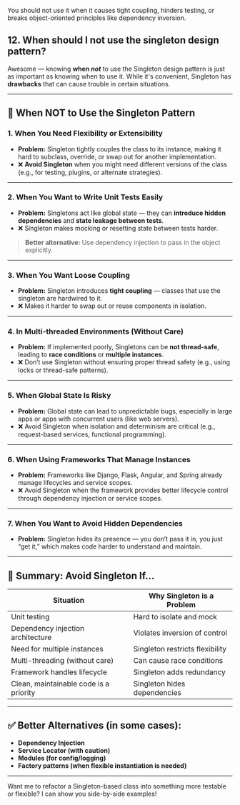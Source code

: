 You should not use it when it causes tight coupling, hinders testing, or breaks object-oriented principles like dependency inversion.

## 12. When should I not use the singleton design pattern?

Awesome — knowing **when _not_** to use the Singleton design pattern is just as important as knowing when to use it. While it's convenient, Singleton has **drawbacks** that can cause trouble in certain situations.

---

## 🚫 **When NOT to Use the Singleton Pattern**

### 1. **When You Need Flexibility or Extensibility**

- **Problem:** Singleton tightly couples the class to its instance, making it hard to subclass, override, or swap out for another implementation.
- ❌ **Avoid Singleton** when you might need different versions of the class (e.g., for testing, plugins, or alternate strategies).

---

### 2. **When You Want to Write Unit Tests Easily**

- **Problem:** Singletons act like global state — they can **introduce hidden dependencies** and **state leakage between tests**.
- ❌ Singleton makes mocking or resetting state between tests harder.

> **Better alternative:** Use dependency injection to pass in the object explicitly.

---

### 3. **When You Want Loose Coupling**

- **Problem:** Singleton introduces **tight coupling** — classes that use the singleton are hardwired to it.
- ❌ Makes it harder to swap out or reuse components in isolation.

---

### 4. **In Multi-threaded Environments (Without Care)**

- **Problem:** If implemented poorly, Singletons can be **not thread-safe**, leading to **race conditions** or **multiple instances**.
- ❌ Don’t use Singleton without ensuring proper thread safety (e.g., using locks or thread-safe patterns).

---

### 5. **When Global State Is Risky**

- **Problem:** Global state can lead to unpredictable bugs, especially in large apps or apps with concurrent users (like web servers).
- ❌ Avoid Singleton when isolation and determinism are critical (e.g., request-based services, functional programming).

---

### 6. **When Using Frameworks That Manage Instances**

- **Problem:** Frameworks like Django, Flask, Angular, and Spring already manage lifecycles and service scopes.
- ❌ Avoid Singleton when the framework provides better lifecycle control through dependency injection or service scopes.

---

### 7. **When You Want to Avoid Hidden Dependencies**

- **Problem:** Singleton hides its presence — you don’t pass it in, you just “get it,” which makes code harder to understand and maintain.

---

## 🧠 Summary: Avoid Singleton If...

| Situation                              | Why Singleton is a Problem      |
| -------------------------------------- | ------------------------------- |
| Unit testing                           | Hard to isolate and mock        |
| Dependency injection architecture      | Violates inversion of control   |
| Need for multiple instances            | Singleton restricts flexibility |
| Multi-threading (without care)         | Can cause race conditions       |
| Framework handles lifecycle            | Singleton adds redundancy       |
| Clean, maintainable code is a priority | Singleton hides dependencies    |

---

## ✅ Better Alternatives (in some cases):

- **Dependency Injection**
- **Service Locator (with caution)**
- **Modules (for config/logging)**
- **Factory patterns (when flexible instantiation is needed)**

---

Want me to refactor a Singleton-based class into something more testable or flexible? I can show you side-by-side examples!
